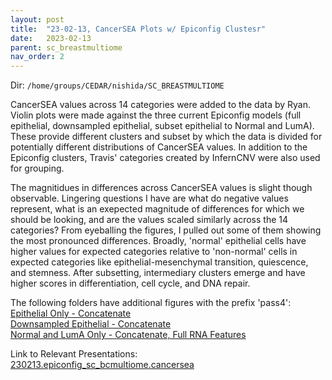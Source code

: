 ```yaml
---
layout: post
title:  "23-02-13, CancerSEA Plots w/ Epiconfig Clustesr"
date:   2023-02-13
parent: sc_breastmultiome
nav_order: 2
---
```


Dir: `/home/groups/CEDAR/nishida/SC_BREASTMULTIOME`

CancerSEA values across 14 categories were added to the data by Ryan. Violin plots were made against the three current Epiconfig models (full epithelial, downsampled epithelial, subset epithelial to Normal and LumA). These provide different clusters and subset by which the data is divided for potentially different distributions of CancerSEA values. In addition to the Epiconfig clusters, Travis' categories created by InfernCNV were also used for grouping.

The magnitidues in differences across CancerSEA values is slight though observable. Lingering questions I have are what do negative values represent, what is an exepected magnitude of differences for which we should be looking, and are the values scaled similarly across the 14 categories? From eyeballing the figures, I pulled out some of them showing the most pronounced differences. Broadly, 'normal' epithelial cells have higher values for expected categories relative to 'non-normal' cells in expected categories like epithelial-mesenchymal transition, quiescence, and stemness. After subsetting, intermediary clusters emerge and have higher scores in differentiation, cell cycle, and DNA repair.

The following folders have additional figures with the prefix 'pass4':
<br>[Epithelial Only - Concatenate](https://ohsuitg-my.sharepoint.com/:f:/g/personal/nishidaa_ohsu_edu/EsXO2dfK0MtFv-_rkp0u6LcBu2A26hnjo07nHpPILcsYUQ?e=RzsVaH)
<br>[Downsampled Epithelial - Concatenate](https://ohsuitg-my.sharepoint.com/:f:/g/personal/nishidaa_ohsu_edu/EsXBQObLCdVDn4HtPRepbW4BjOB6SIfEy_tWNv4RVY5HHg?e=kB1IC9)
<br>[Normal and LumA Only - Concatenate, Full RNA Features](https://ohsuitg-my.sharepoint.com/:f:/g/personal/nishidaa_ohsu_edu/Ehq5vPkfII5Gn1ok69Q7SxwBy8g2MHXTfmHBFqHg336gJA?e=0pZAwg)

Link to Relevant Presentations:
<br>[230213.epiconfig_sc_bcmultiome.cancersea](https://ohsuitg-my.sharepoint.com/:b:/g/personal/nishidaa_ohsu_edu/EYxAMKfiiRZJnImSxDD6izoBn7rAEU0fG3Huw5ftQl2UXg?e=roXmvD)
